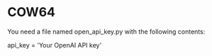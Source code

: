 # COW64

You need a file named open_api_key.py with the following contents:

api_key = 'Your OpenAI API key'